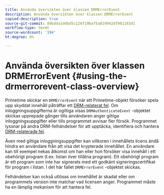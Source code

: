 ```yaml
---
title: Använda översikten över klassen DRMErrorEvent
description: Använda översikten över klassen DRMErrorEvent
copied-description: true
source-git-commit: 89bdda1d4bd5c126f19ba75a819942df901183d1
workflow-type: tm+mt
source-wordcount: '194'
ht-degree: 0%

---
```



# Använda översikten över klassen DRMErrorEvent {#using-the-drmerrorevent-class-overview}

Primetime skickar en `DRMErrorEvent` när ett Primetime-objekt försöker spela upp skyddat innehåll påträffar ett [DRM-relaterat fel](https://help.adobe.com/en_US/primetime/drm/index.html#reference-DRM_Client_Error_Messages). Om inloggningsuppgifterna är ogiltiga visas `DRMAuthenticateEvent` -objektet skickas upprepade gånger tills användaren anger giltiga inloggningsuppgifter eller tills programmet avvisar fler försök. Programmet lyssnar på andra DRM-felhändelser för att upptäcka, identifiera och hantera [DRM-relaterade fel](https://help.adobe.com/en_US/primetime/drm/index.html#reference-DRM_Client_Error_Messages).

Även med giltiga inloggningsuppgifter kan villkoren i innehållets licens ändå hindra en användare från att visa det krypterade innehållet. En användare kan till exempel nekas åtkomst om han eller hon försöker visa innehåll i ett obehörigt program (t.ex. listan över tillåtna program). Ett obehörigt program är ett program som inte har signerats med ett godkänt signeringscertifikat för program i listan. I det här fallet `DRMErrorEvent` -objektet skickas.

Felhändelser kan också utlösas om innehållet är skadat eller om programmets version inte matchar vad licensen anger. Programmet måste ha en lämplig mekanism för att hantera fel.
